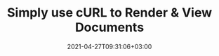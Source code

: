 ---
############################# Static ############################
layout: "product"
date: 2021-04-27T09:31:06+03:00
draft: false

product: "Viewer"
product_tag: "viewer"
platform: "cURL"
platform_tag: "curl"

############################# Head ############################
head_title: "Render PDF Word Excel Outlook via cURL | Document Viewer REST API"
head_description: "REST APIs for Documents viewing and rendering via cURL commands. View PDF, images, Microsoft Word, Excel, PPTX, Visio, Project & 85+ file formats."

############################# Header ############################
title: "Simply use cURL to Render & View Documents"
description: "Exposes RESTful APIs to view and render business documents & attachments for supported file formats. Render as PDF, HTML, PNG or JPG image‎"
button:
    enable: true

############################# SubMenu ############################
submenu:
    enable: true
    
    left:
        img_alt: "GroupDocs.Viewer for Cloud"
        image: "/sdk/272x272/groupdocs_viewer-for-curl.webp"
        product: "GroupDocs.Viewer"
        platform: "cURL"

    middle:
        button:
            # button loop
            - link: "#overview"
              text: "Overview"

            # button loop
            - link: "#features"
              text: "Features"


            # button loop
            - link: "https://docs.groupdocs.cloud/viewer/release-notes/"
              text: "Release Notes"

            # button loop
            - link: "https://purchase.groupdocs.cloud/pricing"
              text: "Pricing"

    right:
        link_download: "https://groupdocscloud.github.io/"
        link_learn: "https://docs.groupdocs.cloud/viewer/"
        link_buy: "https://purchase.groupdocs.cloud/buy"

############################# Overview ############################
overview:
    enable: true
    content: |
      GroupDocs.Viewer Cloud for cURL allows you to seamlessly enhance your application with the capability to render a number of document formats. The API supports a variety of document formats and allows viewing a specific document in HTML, image, PDF or its original format with the flexibility to render the whole document, page by page or custom range of pages.
    tabs:
      enable: true     
      
      ## TAB ONE ##
      tab_one:
        description: |
          An overview GroupDocs.Viewer Cloud API.

        left:
          enable: true
          icon: "fa fa-cogs"
          title: "Supported Categories"
          content: |
            * Word, Excel, PowerPoint
            * Visio, Project, Outlook
            * OpenDocument
            * Images
            * CAD Drawing Image formats
            * PDF, XPS, Text, Web formats
            * OneNote & others
        right:
          enable: true
          icon: "fab fa-html5"
          title: "Feature Overview"
          content: |
            * Get Document Information
            * HTML Viewer
            * Image Viewer
            * PDF Viewer
            * Rotating & Reordering
            * Watermark Pages
            * Rendering Attachments
      
      ## TAB TWO ##
      tab_two:
        description: |
          GroupDocs.Viewer Cloud for cURL supports a number of document formats.

        left:
          enable: true
          table:
            # table loop
            - title: "Microsoft Office"
              content: |
                * **Word:** DOC, DOCX, DOCM, DOT, DOTX, DOTM
                * **Excel:** XLS, XLSX, XLSM, XLSB, XLTX, XLTM
                * **PowerPoint:**  PPT, PPTX, PPS, PPSX, PPSM, PPTM, POTX, POTM
                * **Visio:** VSD, VSDX, VSDM, VST, VSTX, VSTM, VSS, VSSX, VSSM, VDX, VSX, VTX, VDW
                * **Project:** MPP, MPT
                * **Outlook:** MSG, EML, PST, OST
                * **OneNote:** ONE

            

        right:
          enable: true
          table:
            # table loop
            - title: "Images, Graphics & Diagrams"
              content: |
                * **OpenDocument:** ODT, OTT, ODS, OTS, ODP, OTP, ODG
                * **Fixed Layout:** PDF, XPS
                * **eBook:** EPUB, MOBI
                * **Image Files:** BMP, GIF, ICO, JPG, JPEG, PNG, PSD, SVG, TIF, TIFF, Webp, DjVu, DNG, DCM (DICOM)
                * **JPEG2000:** JP2, J2C, J2K, JPF, JPX, JPM
                * **CAD:** DGN, DWF, DWG, DXF, IFC, STL
                * **Markup:** HTML, MHT, MHTML, XML
                * **Metafile:** WMF, EMF, CGM
                * **Apple Mail:** EMLX
                * **PostScript:** PS, EPS
                * **Other:** RTF, TXT, TEX, CSV, TSV, PCL
                
      ## TAB THREE ##
      tab_three:
        description: |
          GroupDocs.Viewer Cloud for cURL - some of the supported languages and platforms.

############################# Features ############################
features:
    enable: true
    title: "Advanced Document Viewer REST API Features"

    feature:
      # feature loop
      - icon: "fab fa-html5"
        content: "Render documents as HTML5"

      # feature loop
      - icon: "fas fa-images"
        content: "Render documents as Image"

      # feature loop
      - icon: "fas fa-file-alt"
        content: "Rotate, reorder & watermark pages"
      
      # feature loop
      - icon: "fas fa-file-pdf"
        content: "Render documents as PDF"

      # feature loop
      - icon: "fas fa-paperclip"
        content: "Render document attachments"

      # feature loop
      - icon: "fas fa-lock"
        content: "APIs are secured and require authentication"

     

      

    more_feature:
      # more_feature_loop
      - title: "Quick and Reliable Request and Response"
        content: |
          The cloud based viewer API provides you all the supported file formats along with file extensions in a well formatted JSON response with just a few lines of code.
          Get Supported File Formats - cURL
          
          ```shell
          curl -X GET "https://api.groupdocs.cloud/v2.0/viewer/formats" \
          -H "accept: application/json" \
          -H "authorization: Bearer xxxxxxxxxx"
          ```
      # more_feature_loop
      - title: "Get Started with Document Viewing REST API"
        content: "It is easy to get started with GroupDocs.Viewer Cloud as there is nothing to install. Simply create an account at GroupDocs Cloud and get your application information. Once you have the App SID & key, you are ready to give the GroupDocs.Viewer Cloud REST API a try with any language - on any platform."

      # more_feature_loop
      - title: "Flexible Rendering of Documents"
        content: "GroupDocs.Viewer Cloud is a powerful document viewer REST API that allows you to display over 85 document formats in your applications. It allows document rendering for the whole document, page by page or custom range of pages."
       
       # more_feature_loop
      - title: "Language, Platform & Storage Independence"
        content: "GroupDocs.Viewer Cloud can not only be used with any language or platform which supports HTTP requests and responses, but it can also be used with many third party cloud storage providers including Amazon S3, Google Cloud, Google Drive and DropBox."

        # more_feature_loop
      - title: "Security and Authentication"
        content: "The GroupDocs.Viewer Cloud API is secured and requires authentication. Users need to register at GroupDocs Cloud and get their app access key ID and app secret access key. Authenticated requests require a signature and AppSID query parameters or OAuth 2.0 authorization header."


        # more_feature_loop
      - title: "API Explorer"
        content: "The easiest way to try out GroupDocs.Viewer Cloud API right away in your browser is by using GroupDocs for Cloud Web API explorer, which is a collection of Swagger documentation for the GroupDocs Cloud APIs. It also provides testing and interactivity to our API endpoint documentation."

############################# Support ############################
support:
    enable: true

############################# Solutions ############################
solutions:
    enable: true
    title: "GroupDocs.Viewer Cloud also offers individual document rendering SDKs for other popular languages as listed below:"

    solution:
        # solution loop
        - img_alt: "GroupDocs.Viewer Cloud SDK for cURL"
          image: "/sdk/272x272/groupdocs_viewer-for-curl.webp"
          product: "GroupDocs.Viewer"
          platform: "cURL"
          link: "/viewer/curl/"

        # solution loop
        - img_alt: "GroupDocs.Viewer Cloud SDK for .NET"
          image: "/sdk/272x272/groupdocs_viewer-for-net.webp"
          product: "GroupDocs.Viewer"
          platform: ".NET"
          link: "/viewer/net/"

        # solution loop
        - img_alt: "GroupDocs.Viewer Cloud SDK for Java"
          image: "/sdk/272x272/groupdocs_viewer-for-java.webp"
          product: "GroupDocs.Viewer"
          platform: "Java"
          link: "/viewer/java/"

        # solution loop
        - img_alt: "GroupDocs.Viewer Cloud SDK for PHP"
          image: "/sdk/272x272/groupdocs_viewer-for-php.webp"
          product: "GroupDocs.Viewer"
          platform: "PHP"
          link: "/viewer/php/"

        # solution loop
        - img_alt: "GroupDocs.Viewer Cloud SDK for Python"
          image: "/sdk/272x272/groupdocs_viewer-for-python.webp"
          product: "GroupDocs.Viewer"
          platform: "Python"
          link: "/viewer/python/"

        # solution loop
        - img_alt: "GroupDocs.Viewer Cloud SDK for Ruby"
          image: "/sdk/272x272/groupdocs_viewer-for-ruby.webp"
          product: "GroupDocs.Viewer"
          platform: "Ruby"
          link: "/viewer/ruby/"

        # solution loop
        - img_alt: "GroupDocs.Viewer Cloud SDK for Node.js"
          image: "/sdk/272x272/groupdocs_viewer-for-node.webp"
          product: "GroupDocs.Viewer"
          platform: "Node.js"
          link: "/viewer/nodejs/"

        # solution loop
        - img_alt: "GroupDocs.Viewer Cloud SDK for Android"
          image: "/sdk/272x272/groupdocs_viewer-for-android.webp"
          product: "GroupDocs.Viewer"
          platform: "Android"
          link: "/viewer/android/"
    

############################# Back to top ###############################
back_to_top:
  enable: true
---